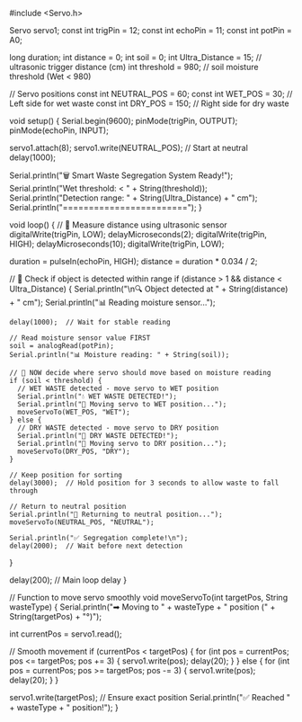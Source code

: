 #include <Servo.h>

Servo servo1;
const int trigPin = 12;
const int echoPin = 11;
const int potPin = A0;

long duration;
int distance = 0;
int soil = 0;
int Ultra_Distance = 15;   // ultrasonic trigger distance (cm)
int threshold = 980;       // soil moisture threshold (Wet < 980)

// Servo positions
const int NEUTRAL_POS = 60;
const int WET_POS = 30;     // Left side for wet waste
const int DRY_POS = 150;    // Right side for dry waste

void setup() {
  Serial.begin(9600);
  pinMode(trigPin, OUTPUT);
  pinMode(echoPin, INPUT);
  
  servo1.attach(8);
  servo1.write(NEUTRAL_POS);   // Start at neutral
  delay(1000);
  
  Serial.println("🗑 Smart Waste Segregation System Ready!");
  Serial.println("Wet threshold: < " + String(threshold));
  Serial.println("Detection range: " + String(Ultra_Distance) + " cm");
  Serial.println("========================");
}

void loop() {
  // 🔹 Measure distance using ultrasonic sensor
  digitalWrite(trigPin, LOW);
  delayMicroseconds(2);
  digitalWrite(trigPin, HIGH);
  delayMicroseconds(10);
  digitalWrite(trigPin, LOW);
  
  duration = pulseIn(echoPin, HIGH);
  distance = duration * 0.034 / 2;
  
  // 🔹 Check if object is detected within range
  if (distance > 1 && distance < Ultra_Distance) {
    Serial.println("\n🔍 Object detected at " + String(distance) + " cm");
    Serial.println("📊 Reading moisture sensor...");
    
    delay(1000);  // Wait for stable reading
    
    // Read moisture sensor value FIRST
    soil = analogRead(potPin);
    Serial.println("📊 Moisture reading: " + String(soil));
    
    // 🔹 NOW decide where servo should move based on moisture reading
    if (soil < threshold) {
      // WET WASTE detected - move servo to WET position
      Serial.println("💧 WET WASTE DETECTED!");
      Serial.println("🔄 Moving servo to WET position...");
      moveServoTo(WET_POS, "WET");
    } else {
      // DRY WASTE detected - move servo to DRY position
      Serial.println("📄 DRY WASTE DETECTED!");
      Serial.println("🔄 Moving servo to DRY position...");
      moveServoTo(DRY_POS, "DRY");
    }
    
    // Keep position for sorting
    delay(3000);  // Hold position for 3 seconds to allow waste to fall through
    
    // Return to neutral position
    Serial.println("🔄 Returning to neutral position...");
    moveServoTo(NEUTRAL_POS, "NEUTRAL");
    
    Serial.println("✅ Segregation complete!\n");
    delay(2000);  // Wait before next detection
  }
  
  delay(200);  // Main loop delay
}

// Function to move servo smoothly
void moveServoTo(int targetPos, String wasteType) {
  Serial.println("➡ Moving to " + wasteType + " position (" + String(targetPos) + "°)");
  
  int currentPos = servo1.read();
  
  // Smooth movement
  if (currentPos < targetPos) {
    for (int pos = currentPos; pos <= targetPos; pos += 3) {
      servo1.write(pos);
      delay(20);
    }
  } else {
    for (int pos = currentPos; pos >= targetPos; pos -= 3) {
      servo1.write(pos);
      delay(20);
    }
  }
  
  servo1.write(targetPos);  // Ensure exact position
  Serial.println("✅ Reached " + wasteType + " position!");
}
